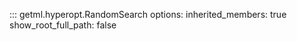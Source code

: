 ::: getml.hyperopt.RandomSearch
    options:
      inherited_members: true
      show_root_full_path: false

